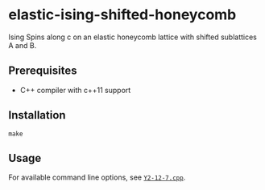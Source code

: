 # elastic-ising-shifted-honeycomb

Ising Spins along c on an elastic honeycomb lattice with
shifted sublattices A and B.

## Prerequisites

 * C++ compiler with c++11 support

## Installation

```
make
```

## Usage

For available command line options, see [`Y2-12-7.cpp`](Y2-12-7.cpp).


